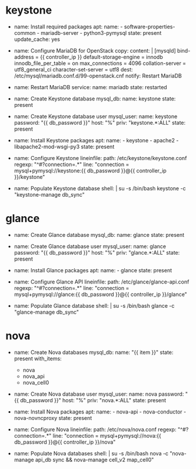 # keystone
- name: Install required packages
  apt:
    name: 
      - software-properties-common
      - mariadb-server
      - python3-pymysql
    state: present
    update_cache: yes

- name: Configure MariaDB for OpenStack
  copy:
    content: |
      [mysqld]
      bind-address = {{ controller_ip }}
      default-storage-engine = innodb
      innodb_file_per_table = on
      max_connections = 4096
      collation-server = utf8_general_ci
      character-set-server = utf8
    dest: /etc/mysql/mariadb.conf.d/99-openstack.cnf
  notify: Restart MariaDB

- name: Restart MariaDB
  service:
    name: mariadb
    state: restarted

- name: Create Keystone database
  mysql_db:
    name: keystone
    state: present

- name: Create Keystone database user
  mysql_user:
    name: keystone
    password: "{{ db_password }}"
    host: "%"
    priv: "keystone.*:ALL"
    state: present

- name: Install Keystone packages
  apt:
    name: 
      - keystone
      - apache2
      - libapache2-mod-wsgi-py3
    state: present

- name: Configure Keystone
  lineinfile:
    path: /etc/keystone/keystone.conf
    regexp: "^#?connection=.*"
    line: "connection = mysql+pymysql://keystone:{{ db_password }}@{{ controller_ip }}/keystone"

- name: Populate Keystone database
  shell: |
    su -s /bin/bash keystone -c "keystone-manage db_sync"



# glance
- name: Create Glance database
  mysql_db:
    name: glance
    state: present

- name: Create Glance database user
  mysql_user:
    name: glance
    password: "{{ db_password }}"
    host: "%"
    priv: "glance.*:ALL"
    state: present

- name: Install Glance packages
  apt:
    name: 
      - glance
    state: present

- name: Configure Glance API
  lineinfile:
    path: /etc/glance/glance-api.conf
    regexp: "^#?connection=.*"
    line: "connection = mysql+pymysql://glance:{{ db_password }}@{{ controller_ip }}/glance"

- name: Populate Glance database
  shell: |
    su -s /bin/bash glance -c "glance-manage db_sync"


# nova
- name: Create Nova databases
  mysql_db:
    name: "{{ item }}"
    state: present
  with_items:
    - nova
    - nova_api
    - nova_cell0

- name: Create Nova database user
  mysql_user:
    name: nova
    password: "{{ db_password }}"
    host: "%"
    priv: "nova.*:ALL"
    state: present

- name: Install Nova packages
  apt:
    name: 
      - nova-api
      - nova-conductor
      - nova-novncproxy
    state: present

- name: Configure Nova
  lineinfile:
    path: /etc/nova/nova.conf
    regexp: "^#?connection=.*"
    line: "connection = mysql+pymysql://nova:{{ db_password }}@{{ controller_ip }}/nova"

- name: Populate Nova databases
  shell: |
    su -s /bin/bash nova -c "nova-manage api_db sync && nova-manage cell_v2 map_cell0"


